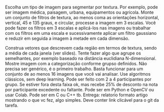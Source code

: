 Escolha um tipo de imagem para segmentar por textura. Por exemplo, pode ser imagem médica, paisagem, urbana, equipamentos ou agrícola. Monte um conjunto de filtros de textura, ao menos coma as orientações horizontal, vertical, 45 e 135 graus, e circular, processe a imagem em 3 escalas.
Você pode fazer os filtros em 3 escalas e aplicá-los nas imagens ou trabalhar com os filtros em uma escala e sucessivamente aplicar um filtro gaussiano e reduzir em seguida a imagem à metade em cada dimensão.

Construa vetores que descrevem cada região em termos de textura, sendo a média de cada janela (ver slides).
Tente fazer algo que agrupe os semelhantes, por exemplo baseado na distância euclidiana N-dimensional.
Mostre imagem com a categorização conforme grupso definidos.
Não precisa ser genérico, é o primeiro trabalho. Basta funcionar para um conjunto de ao menos 16 imagens que você vai analisar.
Use algoritmos clássicos, sem deep learning.
Pode ser feito com 2 a 4 participantes por grupo. Se estiver fora desta faixa ok, mas recebe 25% de desconto na nota por participante excedente ou faltante.
Pode ser em Python e OpenCV ou usar Colab. Pode ser em C ou C++ tb.
Entrega: relatorio formato artigo mostrando o que vc fez, algo simples. Deve conter link clicável para o git da tarefa.